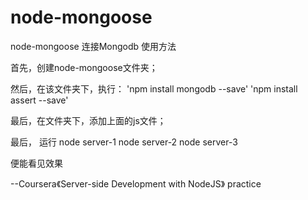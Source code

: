 # node-mongoose
node-mongoose 连接Mongodb 使用方法

首先，创建node-mongoose文件夹；

然后，在该文件夹下，执行：
  'npm install mongodb --save'
   'npm install assert --save'


最后，在文件夹下，添加上面的js文件；

最后， 运行
    node server-1
    node server-2
    node server-3
    
  便能看见效果
  
  --Coursera《Server-side Development with NodeJS》 practice

